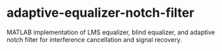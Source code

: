 # adaptive-equalizer-notch-filter
MATLAB implementation of LMS equalizer, blind equalizer, and adaptive notch filter for interference cancellation and signal recovery.

